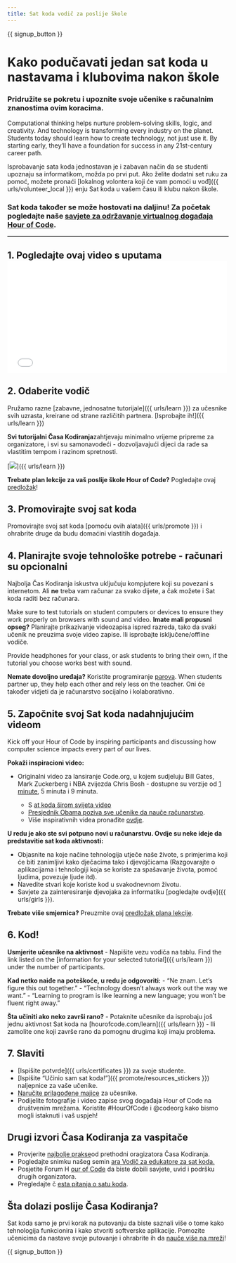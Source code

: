 ```yaml
---
title: Sat koda vodič za poslije škole
---
```


{{ signup_button }}

# Kako podučavati jedan sat koda u nastavama i klubovima nakon škole

### Pridružite se pokretu i upoznite svoje učenike s računalnim znanostima ovim koracima.

Computational thinking helps nurture problem-solving skills, logic, and creativity. And technology is transforming every industry on the planet. Students today should learn how to create technology, not just use it. By starting early, they’ll have a foundation for success in any 21st-century career path.

Isprobavanje sata koda jednostavan je i zabavan način da se studenti upoznaju sa informatikom, možda po prvi put. Ako želite dodatni set ruku za pomoć, možete pronaći [lokalnog volontera koji će vam pomoći u vođ]({{ urls/volunteer_local }}) enju Sat koda u vašem času ili klubu nakon škole.

### Sat koda također se može hostovati na daljinu! Za početak pogledajte naše [savjete za održavanje virtualnog događaja Hour of Code](https://hourofcode.com/us/how-to/virtual).

* * *

## 1. Pogledajte ovaj video s uputama <iframe width="500" height="255" src="//www.youtube.com/embed/SrnvvWDm73k" frameborder="0" allowfullscreen></iframe> 

## 2. Odaberite vodič

Pružamo razne [zabavne, jednosatne tutorijale]({{ urls/learn }}) za učesnike svih uzrasta, kreirane od strane različitih partnera. [Isprobajte ih!]({{ urls/learn }})

**Svi tutorijalni Časa Kodiranja**zahtjevaju minimalno vrijeme pripreme za organizatore, i svi su samonavodeći - dozvoljavajući dijeci da rade sa vlastitim tempom i razinom spretnosti.

[![](/images/fit-700/tutorials.png)]({{ urls/learn }})

**Trebate plan lekcije za vaš poslije škole Hour of Code?** Pogledajte ovaj [predložak](/files/AfterschoolEducatorLessonPlanOutline.docx)!

## 3. Promovirajte svoj sat koda

Promovirajte svoj sat koda [pomoću ovih alata]({{ urls/promote }}) i ohrabrite druge da budu domaćini vlastitih događaja.

## 4. Planirajte svoje tehnološke potrebe - računari su opcionalni

Najbolja Čas Kodiranja iskustva uključuju kompjutere koji su povezani s internetom. Ali **ne** treba vam računar za svako dijete, a čak možete i Sat koda raditi bez računara.

Make sure to test tutorials on student computers or devices to ensure they work properly on browsers with sound and video. **Imate mali propusni opseg?** Planirajte prikazivanje videozapisa ispred razreda, tako da svaki učenik ne preuzima svoje video zapise. Ili isprobajte isključene/offline vodiče.

Provide headphones for your class, or ask students to bring their own, if the tutorial you choose works best with sound.

**Nemate dovoljno uređaja?** Koristite programiranje [parova](https://www.youtube.com/watch?v=vgkahOzFH2Q). When students partner up, they help each other and rely less on the teacher. Oni će također vidjeti da je računarstvo socijalno i kolaborativno.

## 5. Započnite svoj Sat koda nadahnjujućim videom

Kick off your Hour of Code by inspiring participants and discussing how computer science impacts every part of our lives.

**Pokaži inspiracioni video:**

- Originalni video za lansiranje Code.org, u kojem sudjeluju Bill Gates, Mark Zuckerberg i NBA zvijezda Chris Bosh - dostupne su</a> verzije od [1 minute](https://www.youtube.com/watch?v=qYZF6oIZtfc)</a>, 5 minuta i 9 minuta.</li> 
    
    - S [at koda širom svijeta video](https://www.youtube.com/watch?v=KsOIlDT145A)
    - [Presjednik Obama poziva sve učenike da nauče računarstvo](https://www.youtube.com/watch?v=6XvmhE1J9PY).
    - Više inspirativnih videa pronađite [ovdje](https://www.youtube.com/playlist?list=PLzdnOPI1iJNfpD8i4Sx7U0y2MccnrNZuP).</ul> 
    
    **U redu je ako ste svi potpuno novi u računarstvu. Ovdje su neke ideje da predstavitie sat koda aktivnosti:**
    
    - Objasnite na koje načine tehnologija utječe naše živote, s primjerima koji će biti zanimljivi kako dječacima tako i djevojčicama (Razgovarajte o aplikacijama i tehnologiji koja se koriste za spašavanje života, pomoć ljudima, povezuje ljude itd).
    - Navedite stvari koje koriste kod u svakodnevnom životu.
    - Savjete za zainteresiranje djevojaka za informatiku [pogledajte ovdje]({{ urls/girls }}).
    
    **Trebate više smjernica?** Preuzmite ovaj [predložak plana lekcije](/files/AfterschoolEducatorLessonPlanOutline.docx).
    
    ## 6. Kod!
    
    **Usmjerite učesnike na aktivnost** - Napišite vezu vodiča na tablu. Find the link listed on the [information for your selected tutorial]({{ urls/learn }}) under the number of participants.
    
    **Kad netko naiđe na poteškoće, u redu je odgovoriti:** - “Ne znam. Let’s figure this out together.” - “Technology doesn’t always work out the way we want.” - “Learning to program is like learning a new language; you won’t be fluent right away.”
    
    **Šta učiniti ako neko završi rano?** - Potaknite učesnike da isprobaju još jednu aktivnost Sat koda na [hourofcode.com/learn]({{ urls/learn }}) - Ili zamolite one koji završe rano da pomognu drugima koji imaju problema.
    
    ## 7. Slaviti
    
    - [Ispišite potvrde]({{ urls/certificates }}) za svoje studente.
    - [Ispišite “Učinio sam sat koda!”]({{ promote/resources_stickers }}) naljepnice za vaše učenike.
    - [Naručite prilagođene majice](https://www.amazon.com/stores/Code/page/8557B2A6-EBF2-4C9F-95C5-C3256FBA0220?ref_=ast_bln) za učesnike.
    - Podijelite fotografije i video zapise svog događaja Hour of Code na društvenim mrežama. Koristite #HourOfCode i @codeorg kako bismo mogli istaknuti i vaš uspjeh!
    
    ## Drugi izvori Časa Kodiranja za vaspitače
    
    - Provjerite [najbolje prakse](http://www.slideshare.net/TeachCode/hour-of-code-best-practices-for-successful-educators-51273466)od prethodni oragizatora Časa Kodiranja.
    - Pogledajte snimku našeg semin [ara Vodič za edukatore za sat koda.](https://youtu.be/EJeMeSW2-Mw)
    - Posjetite Forum H [our of Code](http://forum.code.org/c/plc/hour-of-code) da biste dobili savjete, uvid i podršku drugih organizatora.
    - Pregledajte č [esta pitanja o satu koda](https://support.code.org/hc/en-us/categories/200147083-Hour-of-Code).
    
    ## Šta dolazi poslije Časa Kodiranja?
    
    Sat koda samo je prvi korak na putovanju da biste saznali više o tome kako tehnologija funkcionira i kako stvoriti softverske aplikacije. Pomozite učenicima da nastave svoje putovanje i ohrabrite ih da [nauče više na mreži](/beyond)!
    
    {{ signup_button }}